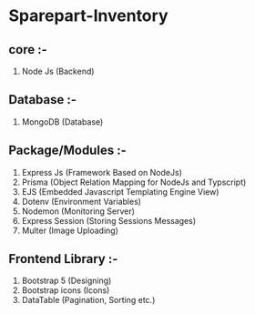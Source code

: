 # Sparepart-Inventory 

core :-
--------------------------
1. Node Js (Backend)

Database :-
--------------------------
1. MongoDB (Database)

Package/Modules :-
--------------------------
1. Express Js (Framework Based on NodeJs)
2. Prisma (Object Relation Mapping for NodeJs and Typscript)
3. EJS (Embedded Javascript Templating Engine View)
4. Dotenv (Environment Variables)
5. Nodemon (Monitoring Server)
6. Express Session (Storing Sessions Messages)
7. Multer (Image Uploading)

Frontend Library :-
--------------------------
1. Bootstrap 5 (Designing)
2. Bootstrap icons (Icons)
3. DataTable (Pagination, Sorting etc.)

